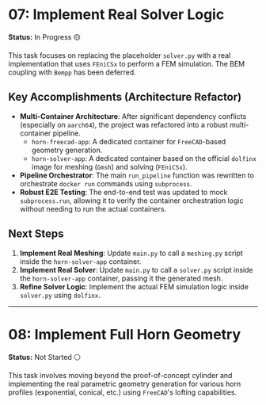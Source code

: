 # 07: Implement Real Solver Logic

**Status:** In Progress 🟡

This task focuses on replacing the placeholder `solver.py` with a real implementation that uses `FEniCSx` to perform a FEM simulation. The BEM coupling with `Bempp` has been deferred.

## Key Accomplishments (Architecture Refactor)

- **Multi-Container Architecture**: After significant dependency conflicts (especially on `aarch64`), the project was refactored into a robust multi-container pipeline.
  - `horn-freecad-app`: A dedicated container for `FreeCAD`-based geometry generation.
  - `horn-solver-app`: A dedicated container based on the official `dolfinx` image for meshing (`Gmsh`) and solving (`FEniCSx`).
- **Pipeline Orchestrator**: The main `run_pipeline` function was rewritten to orchestrate `docker run` commands using `subprocess`.
- **Robust E2E Testing**: The end-to-end test was updated to mock `subprocess.run`, allowing it to verify the container orchestration logic without needing to run the actual containers.

## Next Steps

1.  **Implement Real Meshing**: Update `main.py` to call a `meshing.py` script inside the `horn-solver-app` container.
2.  **Implement Real Solver**: Update `main.py` to call a `solver.py` script inside the `horn-solver-app` container, passing it the generated mesh.
3.  **Refine Solver Logic**: Implement the actual FEM simulation logic inside `solver.py` using `dolfinx`.

---

# 08: Implement Full Horn Geometry

**Status:** Not Started ⚪

This task involves moving beyond the proof-of-concept cylinder and implementing the real parametric geometry generation for various horn profiles (exponential, conical, etc.) using `FreeCAD`'s lofting capabilities. 